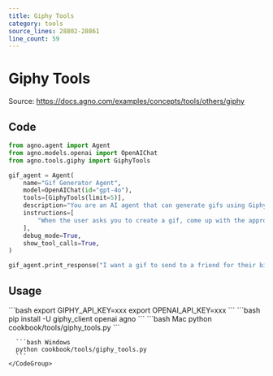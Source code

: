 ```yaml
---
title: Giphy Tools
category: tools
source_lines: 28802-28861
line_count: 59
---
```


# Giphy Tools
Source: https://docs.agno.com/examples/concepts/tools/others/giphy



## Code

```python cookbook/tools/giphy_tools.py
from agno.agent import Agent
from agno.models.openai import OpenAIChat
from agno.tools.giphy import GiphyTools

gif_agent = Agent(
    name="Gif Generator Agent",
    model=OpenAIChat(id="gpt-4o"),
    tools=[GiphyTools(limit=5)],
    description="You are an AI agent that can generate gifs using Giphy.",
    instructions=[
        "When the user asks you to create a gif, come up with the appropriate Giphy query and use the `search_gifs` tool to find the appropriate gif.",
    ],
    debug_mode=True,
    show_tool_calls=True,
)

gif_agent.print_response("I want a gif to send to a friend for their birthday.")
```

## Usage

<Steps>
  <Snippet file="create-venv-step.mdx" />

  <Step title="Set your API key">
    ```bash
    export GIPHY_API_KEY=xxx
    export OPENAI_API_KEY=xxx
    ```
  </Step>

  <Step title="Install libraries">
    ```bash
    pip install -U giphy_client openai agno
    ```
  </Step>

  <Step title="Run Agent">
    <CodeGroup>
      ```bash Mac
      python cookbook/tools/giphy_tools.py
      ```

      ```bash Windows
      python cookbook/tools/giphy_tools.py
      ```
    </CodeGroup>
  </Step>
</Steps>


